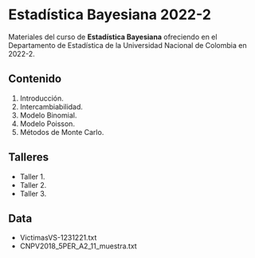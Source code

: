 # Estadística Bayesiana 2022-2

Materiales del curso de **Estadística Bayesiana** ofreciendo en el Departamento de Estadística de la Universidad Nacional de Colombia en 2022-2.

## Contenido

1. Introducción.
2. Intercambiabilidad.
3. Modelo Binomial.
4. Modelo Poisson.
5. Métodos de Monte Carlo.

## Talleres

- Taller 1.
- Taller 2.
- Taller 3.

## Data

- VictimasVS-1231221.txt
- CNPV2018_5PER_A2_11_muestra.txt
